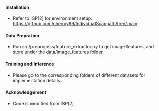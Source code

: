 #### Installation
 - Refer to ISP[2] for environment setup: https://github.com/chenxy99/IndividualScanpath/tree/main.

#### Data Prepration
 - Run src/preprocess/feature_extractor.py to get image features, and store under the data/image_features folder.

#### Training and Inference
 - Please go to the corresponding folders of different datasets for implementation details.

#### Acknowledgement
 - Code is modified from ISP[2]
